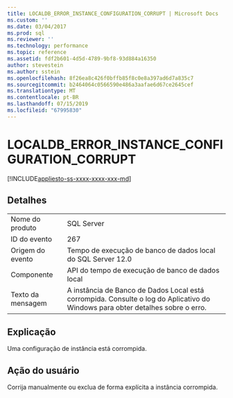 ```yaml
---
title: LOCALDB_ERROR_INSTANCE_CONFIGURATION_CORRUPT | Microsoft Docs
ms.custom: ''
ms.date: 03/04/2017
ms.prod: sql
ms.reviewer: ''
ms.technology: performance
ms.topic: reference
ms.assetid: fdf2b601-4d5d-4789-9bf8-93d884a16350
author: stevestein
ms.author: sstein
ms.openlocfilehash: 8f26ea8c426f0bffb85f8c0e8a397ad6d7a835c7
ms.sourcegitcommit: b2464064c0566590e486a3aafae6d67ce2645cef
ms.translationtype: MT
ms.contentlocale: pt-BR
ms.lasthandoff: 07/15/2019
ms.locfileid: "67995830"
---
```

# <a name="localdb_error_instance_configuration_corrupt"></a>LOCALDB_ERROR_INSTANCE_CONFIGURATION_CORRUPT
[!INCLUDE[appliesto-ss-xxxx-xxxx-xxx-md](../../includes/appliesto-ss-xxxx-xxxx-xxx-md.md)]
    
## <a name="details"></a>Detalhes  
  
|||  
|-|-|  
|Nome do produto|SQL Server|  
|ID do evento|267|  
|Origem do evento|Tempo de execução de banco de dados local do SQL Server 12.0|  
|Componente|API do tempo de execução de banco de dados local|  
|Texto da mensagem|A instância de Banco de Dados Local está corrompida. Consulte o log do Aplicativo do Windows para obter detalhes sobre o erro.|  
  
## <a name="explanation"></a>Explicação  
 Uma configuração de instância está corrompida.  
  
## <a name="user-action"></a>Ação do usuário  
 Corrija manualmente ou exclua de forma explícita a instância corrompida.  
  
  
